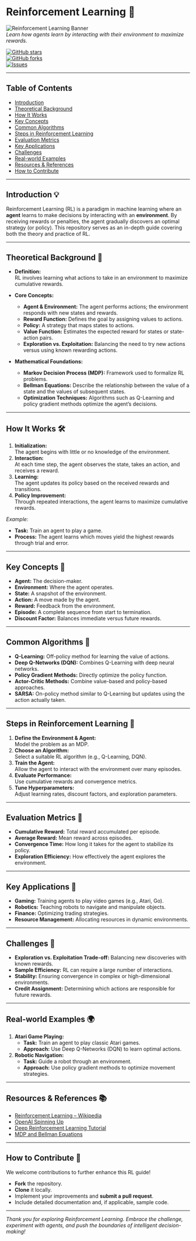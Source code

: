 # Reinforcement Learning 🤖

![Reinforcement Learning Banner](https://via.placeholder.com/800x200?text=Reinforcement+Learning)  
*Learn how agents learn by interacting with their environment to maximize rewards.*

[![GitHub stars](https://img.shields.io/badge/Stars-0-brightgreen)](https://github.com/your-username/reinforcement-learning)  
[![GitHub forks](https://img.shields.io/badge/Forks-0-blue)](https://github.com/your-username/reinforcement-learning)  
[![Issues](https://img.shields.io/badge/Issues-0-yellow)](https://github.com/your-username/reinforcement-learning)

---

## Table of Contents
- [Introduction](#introduction)
- [Theoretical Background](#theoretical-background)
- [How It Works](#how-it-works)
- [Key Concepts](#key-concepts)
- [Common Algorithms](#common-algorithms)
- [Steps in Reinforcement Learning](#steps-in-reinforcement-learning)
- [Evaluation Metrics](#evaluation-metrics)
- [Key Applications](#key-applications)
- [Challenges](#challenges)
- [Real-world Examples](#real-world-examples)
- [Resources & References](#resources--references)
- [How to Contribute](#how-to-contribute)

---

## Introduction 💡

Reinforcement Learning (RL) is a paradigm in machine learning where an **agent** learns to make decisions by interacting with an **environment**. By receiving rewards or penalties, the agent gradually discovers an optimal strategy (or policy). This repository serves as an in-depth guide covering both the theory and practice of RL.

---

## Theoretical Background 📖

- **Definition:**  
  RL involves learning what actions to take in an environment to maximize cumulative rewards.

- **Core Concepts:**  
  - **Agent & Environment:** The agent performs actions; the environment responds with new states and rewards.
  - **Reward Function:** Defines the goal by assigning values to actions.
  - **Policy:** A strategy that maps states to actions.
  - **Value Function:** Estimates the expected reward for states or state-action pairs.
  - **Exploration vs. Exploitation:** Balancing the need to try new actions versus using known rewarding actions.

- **Mathematical Foundations:**  
  - **Markov Decision Process (MDP):** Framework used to formalize RL problems.
  - **Bellman Equations:** Describe the relationship between the value of a state and the values of subsequent states.
  - **Optimization Techniques:** Algorithms such as Q-Learning and policy gradient methods optimize the agent’s decisions.

---

## How It Works 🛠️

1. **Initialization:**  
   The agent begins with little or no knowledge of the environment.
2. **Interaction:**  
   At each time step, the agent observes the state, takes an action, and receives a reward.
3. **Learning:**  
   The agent updates its policy based on the received rewards and transitions.
4. **Policy Improvement:**  
   Through repeated interactions, the agent learns to maximize cumulative rewards.

*Example:*  
- **Task:** Train an agent to play a game.  
- **Process:** The agent learns which moves yield the highest rewards through trial and error.

---

## Key Concepts 🎯

- **Agent:** The decision-maker.
- **Environment:** Where the agent operates.
- **State:** A snapshot of the environment.
- **Action:** A move made by the agent.
- **Reward:** Feedback from the environment.
- **Episode:** A complete sequence from start to termination.
- **Discount Factor:** Balances immediate versus future rewards.

---

## Common Algorithms 🤖

- **Q-Learning:** Off-policy method for learning the value of actions.
- **Deep Q-Networks (DQN):** Combines Q-Learning with deep neural networks.
- **Policy Gradient Methods:** Directly optimize the policy function.
- **Actor-Critic Methods:** Combine value-based and policy-based approaches.
- **SARSA:** On-policy method similar to Q-Learning but updates using the action actually taken.

---

## Steps in Reinforcement Learning 📝

1. **Define the Environment & Agent:**  
   Model the problem as an MDP.
2. **Choose an Algorithm:**  
   Select a suitable RL algorithm (e.g., Q-Learning, DQN).
3. **Train the Agent:**  
   Allow the agent to interact with the environment over many episodes.
4. **Evaluate Performance:**  
   Use cumulative rewards and convergence metrics.
5. **Tune Hyperparameters:**  
   Adjust learning rates, discount factors, and exploration parameters.

---

## Evaluation Metrics 📏

- **Cumulative Reward:** Total reward accumulated per episode.
- **Average Reward:** Mean reward across episodes.
- **Convergence Time:** How long it takes for the agent to stabilize its policy.
- **Exploration Efficiency:** How effectively the agent explores the environment.

---

## Key Applications 🔑

- **Gaming:** Training agents to play video games (e.g., Atari, Go).
- **Robotics:** Teaching robots to navigate and manipulate objects.
- **Finance:** Optimizing trading strategies.
- **Resource Management:** Allocating resources in dynamic environments.

---

## Challenges 🧩

- **Exploration vs. Exploitation Trade-off:** Balancing new discoveries with known rewards.
- **Sample Efficiency:** RL can require a large number of interactions.
- **Stability:** Ensuring convergence in complex or high-dimensional environments.
- **Credit Assignment:** Determining which actions are responsible for future rewards.

---

## Real-world Examples 🌍

1. **Atari Game Playing:**  
   - **Task:** Train an agent to play classic Atari games.
   - **Approach:** Use Deep Q-Networks (DQN) to learn optimal actions.
2. **Robotic Navigation:**  
   - **Task:** Guide a robot through an environment.
   - **Approach:** Use policy gradient methods to optimize movement strategies.

---

## Resources & References 📚

- [Reinforcement Learning – Wikipedia](https://en.wikipedia.org/wiki/Reinforcement_learning)
- [OpenAI Spinning Up](https://spinningup.openai.com/en/latest/)
- [Deep Reinforcement Learning Tutorial](https://www.freecodecamp.org/news/an-introduction-to-deep-reinforcement-learning-560b092a05d2/)
- [MDP and Bellman Equations](https://towardsdatascience.com/markov-decision-process-9f0949a22cfb)

---

## How to Contribute 🤝

We welcome contributions to further enhance this RL guide!  
- **Fork** the repository.
- **Clone** it locally.
- Implement your improvements and **submit a pull request**.
- Include detailed documentation and, if applicable, sample code.

---

*Thank you for exploring Reinforcement Learning. Embrace the challenge, experiment with agents, and push the boundaries of intelligent decision-making!*
